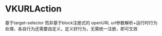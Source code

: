 # VKURLAction
基于target-selector 而非基于block注册式的 openURL  url参数解析+运行时行为处理，各自行为还需要自定义，定义好行为，无需统一注册，即可生效
